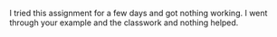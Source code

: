 I tried this assignment for a few days and got nothing working. I went through your example and the classwork and nothing helped.